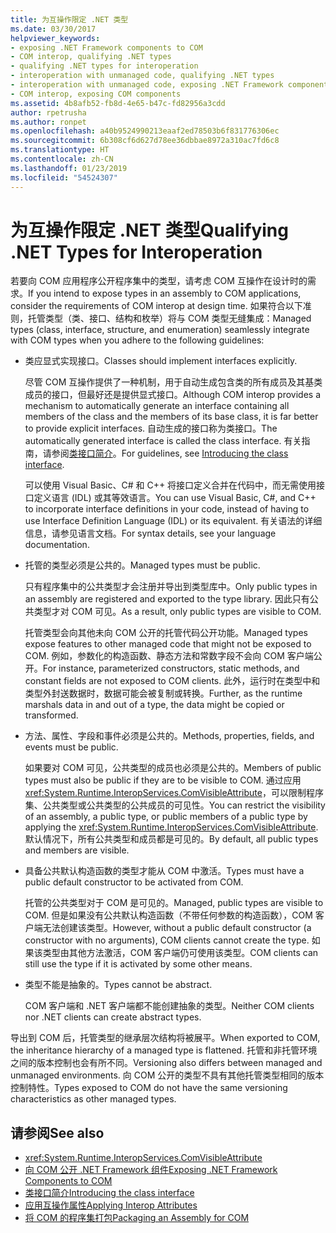 ```yaml
---
title: 为互操作限定 .NET 类型
ms.date: 03/30/2017
helpviewer_keywords:
- exposing .NET Framework components to COM
- COM interop, qualifying .NET types
- qualifying .NET types for interoperation
- interoperation with unmanaged code, qualifying .NET types
- interoperation with unmanaged code, exposing .NET Framework components
- COM interop, exposing COM components
ms.assetid: 4b8afb52-fb8d-4e65-b47c-fd82956a3cdd
author: rpetrusha
ms.author: ronpet
ms.openlocfilehash: a40b9524990213eaaf2ed78503b6f831776306ec
ms.sourcegitcommit: 6b308cf6d627d78ee36dbbae8972a310ac7fd6c8
ms.translationtype: HT
ms.contentlocale: zh-CN
ms.lasthandoff: 01/23/2019
ms.locfileid: "54524307"
---
```

# <a name="qualifying-net-types-for-interoperation"></a><span data-ttu-id="7e5bd-102">为互操作限定 .NET 类型</span><span class="sxs-lookup"><span data-stu-id="7e5bd-102">Qualifying .NET Types for Interoperation</span></span>
<span data-ttu-id="7e5bd-103">若要向 COM 应用程序公开程序集中的类型，请考虑 COM 互操作在设计时的需求。</span><span class="sxs-lookup"><span data-stu-id="7e5bd-103">If you intend to expose types in an assembly to COM applications, consider the requirements of COM interop at design time.</span></span> <span data-ttu-id="7e5bd-104">如果符合以下准则，托管类型（类、接口、结构和枚举）将与 COM 类型无缝集成：</span><span class="sxs-lookup"><span data-stu-id="7e5bd-104">Managed types (class, interface, structure, and enumeration) seamlessly integrate with COM types when you adhere to the following guidelines:</span></span>  
  
-   <span data-ttu-id="7e5bd-105">类应显式实现接口。</span><span class="sxs-lookup"><span data-stu-id="7e5bd-105">Classes should implement interfaces explicitly.</span></span>  
  
     <span data-ttu-id="7e5bd-106">尽管 COM 互操作提供了一种机制，用于自动生成包含类的所有成员及其基类成员的接口，但最好还是提供显式接口。</span><span class="sxs-lookup"><span data-stu-id="7e5bd-106">Although COM interop provides a mechanism to automatically generate an interface containing all members of the class and the members of its base class, it is far better to provide explicit interfaces.</span></span> <span data-ttu-id="7e5bd-107">自动生成的接口称为类接口。</span><span class="sxs-lookup"><span data-stu-id="7e5bd-107">The automatically generated interface is called the class interface.</span></span> <span data-ttu-id="7e5bd-108">有关指南，请参阅[类接口简介](com-callable-wrapper.md#introducing-the-class-interface)。</span><span class="sxs-lookup"><span data-stu-id="7e5bd-108">For guidelines, see [Introducing the class interface](com-callable-wrapper.md#introducing-the-class-interface).</span></span>  
  
     <span data-ttu-id="7e5bd-109">可以使用 Visual Basic、C# 和 C++ 将接口定义合并在代码中，而无需使用接口定义语言 (IDL) 或其等效语言。</span><span class="sxs-lookup"><span data-stu-id="7e5bd-109">You can use Visual Basic, C#, and C++ to incorporate interface definitions in your code, instead of having to use Interface Definition Language (IDL) or its equivalent.</span></span> <span data-ttu-id="7e5bd-110">有关语法的详细信息，请参见语言文档。</span><span class="sxs-lookup"><span data-stu-id="7e5bd-110">For syntax details, see your language documentation.</span></span>  
  
-   <span data-ttu-id="7e5bd-111">托管的类型必须是公共的。</span><span class="sxs-lookup"><span data-stu-id="7e5bd-111">Managed types must be public.</span></span>  
  
     <span data-ttu-id="7e5bd-112">只有程序集中的公共类型才会注册并导出到类型库中。</span><span class="sxs-lookup"><span data-stu-id="7e5bd-112">Only public types in an assembly are registered and exported to the type library.</span></span> <span data-ttu-id="7e5bd-113">因此只有公共类型才对 COM 可见。</span><span class="sxs-lookup"><span data-stu-id="7e5bd-113">As a result, only public types are visible to COM.</span></span>  
  
     <span data-ttu-id="7e5bd-114">托管类型会向其他未向 COM 公开的托管代码公开功能。</span><span class="sxs-lookup"><span data-stu-id="7e5bd-114">Managed types expose features to other managed code that might not be exposed to COM.</span></span> <span data-ttu-id="7e5bd-115">例如，参数化的构造函数、静态方法和常数字段不会向 COM 客户端公开。</span><span class="sxs-lookup"><span data-stu-id="7e5bd-115">For instance, parameterized constructors, static methods, and constant fields are not exposed to COM clients.</span></span> <span data-ttu-id="7e5bd-116">此外，运行时在类型中和类型外封送数据时，数据可能会被复制或转换。</span><span class="sxs-lookup"><span data-stu-id="7e5bd-116">Further, as the runtime marshals data in and out of a type, the data might be copied or transformed.</span></span>  
  
-   <span data-ttu-id="7e5bd-117">方法、属性、字段和事件必须是公共的。</span><span class="sxs-lookup"><span data-stu-id="7e5bd-117">Methods, properties, fields, and events must be public.</span></span>  
  
     <span data-ttu-id="7e5bd-118">如果要对 COM 可见，公共类型的成员也必须是公共的。</span><span class="sxs-lookup"><span data-stu-id="7e5bd-118">Members of public types must also be public if they are to be visible to COM.</span></span> <span data-ttu-id="7e5bd-119">通过应用 <xref:System.Runtime.InteropServices.ComVisibleAttribute>，可以限制程序集、公共类型或公共类型的公共成员的可见性。</span><span class="sxs-lookup"><span data-stu-id="7e5bd-119">You can restrict the visibility of an assembly, a public type, or public members of a public type by applying the <xref:System.Runtime.InteropServices.ComVisibleAttribute>.</span></span> <span data-ttu-id="7e5bd-120">默认情况下，所有公共类型和成员都是可见的。</span><span class="sxs-lookup"><span data-stu-id="7e5bd-120">By default, all public types and members are visible.</span></span>  
  
-   <span data-ttu-id="7e5bd-121">具备公共默认构造函数的类型才能从 COM 中激活。</span><span class="sxs-lookup"><span data-stu-id="7e5bd-121">Types must have a public default constructor to be activated from COM.</span></span>  
  
     <span data-ttu-id="7e5bd-122">托管的公共类型对于 COM 是可见的。</span><span class="sxs-lookup"><span data-stu-id="7e5bd-122">Managed, public types are visible to COM.</span></span> <span data-ttu-id="7e5bd-123">但是如果没有公共默认构造函数（不带任何参数的构造函数），COM 客户端无法创建该类型。</span><span class="sxs-lookup"><span data-stu-id="7e5bd-123">However, without a public default constructor (a constructor with no arguments), COM clients cannot create the type.</span></span> <span data-ttu-id="7e5bd-124">如果该类型由其他方法激活，COM 客户端仍可使用该类型。</span><span class="sxs-lookup"><span data-stu-id="7e5bd-124">COM clients can still use the type if it is activated by some other means.</span></span>  
  
-   <span data-ttu-id="7e5bd-125">类型不能是抽象的。</span><span class="sxs-lookup"><span data-stu-id="7e5bd-125">Types cannot be abstract.</span></span>  
  
     <span data-ttu-id="7e5bd-126">COM 客户端和 .NET 客户端都不能创建抽象的类型。</span><span class="sxs-lookup"><span data-stu-id="7e5bd-126">Neither COM clients nor .NET clients can create abstract types.</span></span>  
  
 <span data-ttu-id="7e5bd-127">导出到 COM 后，托管类型的继承层次结构将被展平。</span><span class="sxs-lookup"><span data-stu-id="7e5bd-127">When exported to COM, the inheritance hierarchy of a managed type is flattened.</span></span> <span data-ttu-id="7e5bd-128">托管和非托管环境之间的版本控制也会有所不同。</span><span class="sxs-lookup"><span data-stu-id="7e5bd-128">Versioning also differs between managed and unmanaged environments.</span></span> <span data-ttu-id="7e5bd-129">向 COM 公开的类型不具有其他托管类型相同的版本控制特性。</span><span class="sxs-lookup"><span data-stu-id="7e5bd-129">Types exposed to COM do not have the same versioning characteristics as other managed types.</span></span>  
  
## <a name="see-also"></a><span data-ttu-id="7e5bd-130">请参阅</span><span class="sxs-lookup"><span data-stu-id="7e5bd-130">See also</span></span>
- <xref:System.Runtime.InteropServices.ComVisibleAttribute>
- [<span data-ttu-id="7e5bd-131">向 COM 公开 .NET Framework 组件</span><span class="sxs-lookup"><span data-stu-id="7e5bd-131">Exposing .NET Framework Components to COM</span></span>](../../../docs/framework/interop/exposing-dotnet-components-to-com.md)
- [<span data-ttu-id="7e5bd-132">类接口简介</span><span class="sxs-lookup"><span data-stu-id="7e5bd-132">Introducing the class interface</span></span>](com-callable-wrapper.md#introducing-the-class-interface)
- [<span data-ttu-id="7e5bd-133">应用互操作属性</span><span class="sxs-lookup"><span data-stu-id="7e5bd-133">Applying Interop Attributes</span></span>](../../../docs/framework/interop/applying-interop-attributes.md)
- [<span data-ttu-id="7e5bd-134">将 COM 的程序集打包</span><span class="sxs-lookup"><span data-stu-id="7e5bd-134">Packaging an Assembly for COM</span></span>](../../../docs/framework/interop/packaging-an-assembly-for-com.md)
